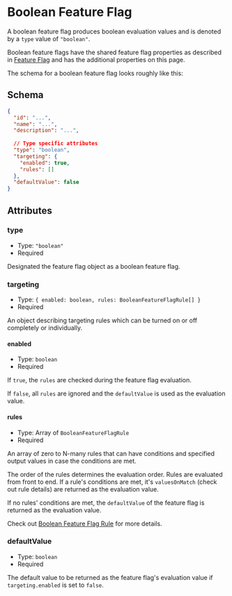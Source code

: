 # Boolean Feature Flag

A boolean feature flag produces boolean evaluation values and is
denoted by a `type` value of `"boolean"`.

Boolean feature flags have the shared feature flag properties as described in
[Feature Flag](./index.md) and has the additional properties on this page.

The schema for a boolean feature flag looks roughly like this:

## Schema

```json
{
  "id": "...",
  "name": "...",
  "description": "...",
  
  // Type specific attributes
  "type": "boolean",
  "targeting": {
    "enabled": true,
    "rules": []
  },
  "defaultValue": false
}
```

## Attributes

### type

- Type: `"boolean"`
- Required

Designated the feature flag object as a boolean feature flag.

### targeting

- Type: `{ enabled: boolean, rules: BooleanFeatureFlagRule[] }`
- Required

An object describing targeting rules which can be turned on or off
completely or individually.

#### enabled

- Type: `boolean`
- Required

If `true`, the `rules` are checked during the feature flag evaluation.

If `false`, all `rules` are ignored and the `defaultValue` is used
as the evaluation value.

#### rules

- Type: Array of `BooleanFeatureFlagRule`
- Required

An array of zero to N-many rules that can have conditions and specified
output values in case the conditions are met.

The order of the rules determines the evaluation order. Rules are evaluated
from front to end. If a rule's conditions are met, it's `valuesOnMatch`
(check out rule details) are returned as the evaluation value.

If no rules' conditions are met, the `defaultValue` of the feature flag
is returned as the evaluation value.

Check out [Boolean Feature Flag Rule](../feature-flag-rule/boolean.md) for more details.

### defaultValue

- Type: `boolean`
- Required

The default value to be returned as the feature flag's evaluation value
if `targeting.enabled` is set to `false`.
